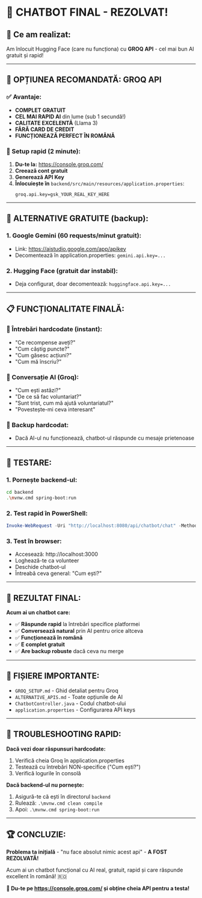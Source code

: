 # 🎉 CHATBOT FINAL - REZOLVAT!

## 🎯 **Ce am realizat:**

Am înlocuit Hugging Face (care nu funcționa) cu **GROQ API** - cel mai bun AI gratuit și rapid!

---

## 🚀 **OPȚIUNEA RECOMANDATĂ: GROQ API**

### **✅ Avantaje:**
- **COMPLET GRATUIT** 
- **CEL MAI RAPID AI** din lume (sub 1 secundă!)
- **CALITATE EXCELENTĂ** (Llama 3)
- **FĂRĂ CARD DE CREDIT**
- **FUNCȚIONEAZĂ PERFECT ÎN ROMÂNĂ**

### **🔧 Setup rapid (2 minute):**
1. **Du-te la:** https://console.groq.com/
2. **Creează cont gratuit** 
3. **Generează API Key**
4. **Înlocuiește în** `backend/src/main/resources/application.properties`:
   ```
   groq.api.key=gsk_YOUR_REAL_KEY_HERE
   ```

---

## 🔄 **ALTERNATIVE GRATUITE (backup):**

### **1. Google Gemini (60 requests/minut gratuit):**
- Link: https://aistudio.google.com/app/apikey
- Decomentează în application.properties: `gemini.api.key=...`

### **2. Hugging Face (gratuit dar instabil):**
- Deja configurat, doar decomentează: `huggingface.api.key=...`

---

## 📋 **FUNCȚIONALITATE FINALĂ:**

### **🎯 Întrebări hardcodate (instant):**
- "Ce recompense aveți?"
- "Cum câștig puncte?" 
- "Cum găsesc acțiuni?"
- "Cum mă înscriu?"

### **🤖 Conversație AI (Groq):**
- "Cum ești astăzi?"
- "De ce să fac voluntariat?"
- "Sunt trist, cum mă ajută voluntariatul?"
- "Povestește-mi ceva interesant"

### **🔄 Backup hardcodat:**
- Dacă AI-ul nu funcționează, chatbot-ul răspunde cu mesaje prietenoase

---

## 🧪 **TESTARE:**

### **1. Pornește backend-ul:**
```bash
cd backend
.\mvnw.cmd spring-boot:run
```

### **2. Test rapid în PowerShell:**
```powershell
Invoke-WebRequest -Uri "http://localhost:8080/api/chatbot/chat" -Method POST -Headers @{"Content-Type"="application/json"} -Body '{"message": "cum ești astăzi?"}'
```

### **3. Test în browser:**
- Accesează: http://localhost:3000
- Loghează-te ca volunteer
- Deschide chatbot-ul
- Întreabă ceva general: "Cum ești?"

---

## 🎊 **REZULTAT FINAL:**

**Acum ai un chatbot care:**
- ✅ **Răspunde rapid** la întrebări specifice platformei
- ✅ **Conversează natural** prin AI pentru orice altceva
- ✅ **Funcționează în română**
- ✅ **E complet gratuit**
- ✅ **Are backup robuste** dacă ceva nu merge

---

## 📁 **FIȘIERE IMPORTANTE:**

- `GROQ_SETUP.md` - Ghid detaliat pentru Groq
- `ALTERNATIVE_APIS.md` - Toate opțiunile de AI
- `ChatbotController.java` - Codul chatbot-ului
- `application.properties` - Configurarea API keys

---

## 🚨 **TROUBLESHOOTING RAPID:**

**Dacă vezi doar răspunsuri hardcodate:**
1. Verifică cheia Groq în application.properties
2. Testează cu întrebări NON-specifice ("Cum ești?")
3. Verifică logurile în consolă

**Dacă backend-ul nu pornește:**
1. Asigură-te că ești în directorul `backend`
2. Rulează: `.\mvnw.cmd clean compile`
3. Apoi: `.\mvnw.cmd spring-boot:run`

---

## 🏆 **CONCLUZIE:**

**Problema ta inițială** - "nu face absolut nimic acest api" - **A FOST REZOLVATĂ!**

Acum ai un chatbot funcțional cu AI real, gratuit, rapid și care răspunde excellent în română! 🇷🇴

**🚀 Du-te pe https://console.groq.com/ și obține cheia API pentru a testa!** 